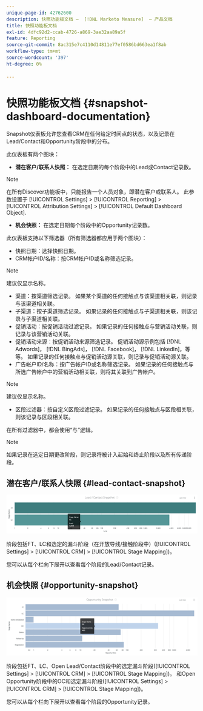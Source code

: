 ```yaml
---
unique-page-id: 42762600
description: 快照功能板文档 —  [!DNL Marketo Measure]  — 产品文档
title: 快照功能板文档
exl-id: 4dfc92d2-ccab-4726-a869-3ae32aa89a5f
feature: Reporting
source-git-commit: 8ac315e7c4110d14811e77ef0586bd663ea1f8ab
workflow-type: tm+mt
source-wordcount: '397'
ht-degree: 0%

---
```


# 快照功能板文档 {#snapshot-dashboard-documentation}

Snapshot仪表板允许您查看CRM在任何给定时间点的状态，以及记录在Lead/Contact和Opportunity阶段中的分布。

此仪表板有两个图块：

* **潜在客户/联系人快照：** 在选定日期的每个阶段中的Lead或Contact记录数。

>[!NOTE]
>
>在所有Discover功能板中，只能报告一个人员对象，即潜在客户或联系人。 此参数设置于 [!UICONTROL Settings] > [!UICONTROL Reporting] > [!UICONTROL Attribution Settings] > [!UICONTROL Default Dashboard Object].

* **机会快照：** 在选定日期每个阶段中的Opportunity记录数。

此仪表板支持以下筛选器（所有筛选器都应用于两个图块）：

* 快照日期：选择快照日期。
* CRM帐户ID/名称：按CRM帐户ID或名称筛选记录。

>[!NOTE]
>
>建议仅显示名称。

* 渠道：按渠道筛选记录。 如果某个渠道的任何接触点与该渠道相关联，则记录与该渠道相关联。
* 子渠道：按子渠道筛选记录。 如果记录的任何接触点与子渠道相关联，则该记录与子渠道相关联。
* 促销活动：按促销活动过滤记录。 如果记录的任何接触点与营销活动关联，则记录与该营销活动关联。
* 促销活动来源：按促销活动来源筛选记录。 促销活动源示例包括 [!DNL Adwords]， [!DNL BingAds]， [!DNL Facebook]， [!DNL LinkedIn]，等等。 如果记录的任何接触点与促销活动源关联，则记录与促销活动源关联。
* 广告帐户ID/名称：按广告帐户ID或名称筛选记录。 如果记录的任何接触点与所选广告帐户中的营销活动相关联，则将其关联到广告帐户。

>[!NOTE]
>
>建议仅显示名称。

* 区段过滤器：按自定义区段过滤记录。 如果记录的任何接触点与区段相关联，则该记录与区段相关联。

在所有过滤器中，都会使用“与”逻辑。

>[!NOTE]
>
>如果记录在选定日期更改阶段，则记录将被计入起始和终止阶段以及所有传递阶段。

## 潜在客户/联系人快照 {#lead-contact-snapshot}

![](assets/one.png)

阶段包括FT、LC和选定的漏斗阶段（在开放导线/接触阶段中）([!UICONTROL Settings] > [!UICONTROL CRM] > [!UICONTROL Stage Mapping])。

您可以从每个栏向下展开以查看每个阶段的Lead/Contact记录。

## 机会快照 {#opportunity-snapshot}

![](assets/two.png)

阶段包括FT、LC、Open Lead/Contact阶段中的选定漏斗阶段([!UICONTROL Settings] > [!UICONTROL CRM] > [!UICONTROL Stage Mapping])。 和Open Opportunity阶段中的OC和选定漏斗阶段([!UICONTROL Settings] > [!UICONTROL CRM] > [!UICONTROL Stage Mapping])。

您可以从每个栏向下展开以查看每个阶段的Opportunity记录。
